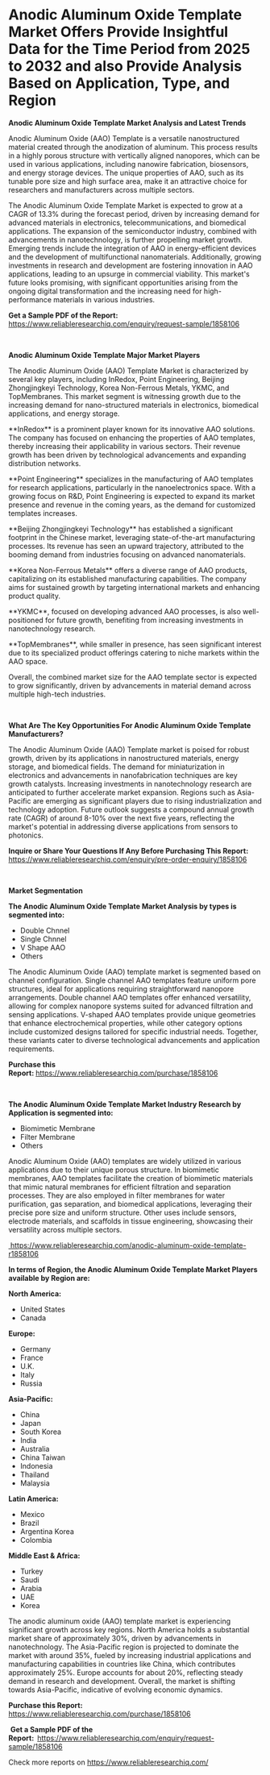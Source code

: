 <p><h1>Anodic Aluminum Oxide Template Market Offers Provide Insightful Data for the Time Period from 2025 to 2032 and also Provide Analysis Based on Application, Type, and Region</h1></p><p><strong>Anodic Aluminum Oxide Template Market Analysis and Latest Trends</strong></p>
<p><p>Anodic Aluminum Oxide (AAO) Template is a versatile nanostructured material created through the anodization of aluminum. This process results in a highly porous structure with vertically aligned nanopores, which can be used in various applications, including nanowire fabrication, biosensors, and energy storage devices. The unique properties of AAO, such as its tunable pore size and high surface area, make it an attractive choice for researchers and manufacturers across multiple sectors.</p><p>The Anodic Aluminum Oxide Template Market is expected to grow at a CAGR of 13.3% during the forecast period, driven by increasing demand for advanced materials in electronics, telecommunications, and biomedical applications. The expansion of the semiconductor industry, combined with advancements in nanotechnology, is further propelling market growth. Emerging trends include the integration of AAO in energy-efficient devices and the development of multifunctional nanomaterials. Additionally, growing investments in research and development are fostering innovation in AAO applications, leading to an upsurge in commercial viability. This market's future looks promising, with significant opportunities arising from the ongoing digital transformation and the increasing need for high-performance materials in various industries.</p></p>
<p><strong>Get a Sample PDF of the Report:&nbsp;</strong> <a href="https://www.reliableresearchiq.com/enquiry/request-sample/1858106?utm_campaign=3066&utm_medium=2&utm_source=Github&utm_content=ia&utm_term=02042025&utm_id=anodic-aluminum-oxide-template">https://www.reliableresearchiq.com/enquiry/request-sample/1858106</a></p>
<p>&nbsp;</p>
<p><strong>Anodic Aluminum Oxide Template Major Market Players</strong></p>
<p><p>The Anodic Aluminum Oxide (AAO) Template Market is characterized by several key players, including InRedox, Point Engineering, Beijing Zhongjingkeyi Technology, Korea Non-Ferrous Metals, YKMC, and TopMembranes. This market segment is witnessing growth due to the increasing demand for nano-structured materials in electronics, biomedical applications, and energy storage.</p><p>**InRedox** is a prominent player known for its innovative AAO solutions. The company has focused on enhancing the properties of AAO templates, thereby increasing their applicability in various sectors. Their revenue growth has been driven by technological advancements and expanding distribution networks.</p><p>**Point Engineering** specializes in the manufacturing of AAO templates for research applications, particularly in the nanoelectronics space. With a growing focus on R&D, Point Engineering is expected to expand its market presence and revenue in the coming years, as the demand for customized templates increases.</p><p>**Beijing Zhongjingkeyi Technology** has established a significant footprint in the Chinese market, leveraging state-of-the-art manufacturing processes. Its revenue has seen an upward trajectory, attributed to the booming demand from industries focusing on advanced nanomaterials.</p><p>**Korea Non-Ferrous Metals** offers a diverse range of AAO products, capitalizing on its established manufacturing capabilities. The company aims for sustained growth by targeting international markets and enhancing product quality.</p><p>**YKMC**, focused on developing advanced AAO processes, is also well-positioned for future growth, benefiting from increasing investments in nanotechnology research.</p><p>**TopMembranes**, while smaller in presence, has seen significant interest due to its specialized product offerings catering to niche markets within the AAO space.</p><p>Overall, the combined market size for the AAO template sector is expected to grow significantly, driven by advancements in material demand across multiple high-tech industries.</p></p>
<p>&nbsp;</p>
<p><strong>What Are The Key Opportunities For Anodic Aluminum Oxide Template Manufacturers?</strong></p>
<p><p>The Anodic Aluminum Oxide (AAO) Template market is poised for robust growth, driven by its applications in nanostructured materials, energy storage, and biomedical fields. The demand for miniaturization in electronics and advancements in nanofabrication techniques are key growth catalysts. Increasing investments in nanotechnology research are anticipated to further accelerate market expansion. Regions such as Asia-Pacific are emerging as significant players due to rising industrialization and technology adoption. Future outlook suggests a compound annual growth rate (CAGR) of around 8-10% over the next five years, reflecting the market's potential in addressing diverse applications from sensors to photonics.</p></p>
<p><strong>Inquire or Share Your Questions If Any Before Purchasing This Report:</strong> <a href="https://www.reliableresearchiq.com/enquiry/pre-order-enquiry/1858106?utm_campaign=3066&utm_medium=2&utm_source=Github&utm_content=ia&utm_term=02042025&utm_id=anodic-aluminum-oxide-template">https://www.reliableresearchiq.com/enquiry/pre-order-enquiry/1858106</a></p>
<p>&nbsp;</p>
<p><strong>Market Segmentation</strong></p>
<p><strong>The Anodic Aluminum Oxide Template Market Analysis by types is segmented into:</strong></p>
<p><ul><li>Double Chnnel</li><li>Single Chnnel</li><li>V Shape AAO</li><li>Others</li></ul></p>
<p><p>The Anodic Aluminum Oxide (AAO) template market is segmented based on channel configuration. Single channel AAO templates feature uniform pore structures, ideal for applications requiring straightforward nanopore arrangements. Double channel AAO templates offer enhanced versatility, allowing for complex nanopore systems suited for advanced filtration and sensing applications. V-shaped AAO templates provide unique geometries that enhance electrochemical properties, while other category options include customized designs tailored for specific industrial needs. Together, these variants cater to diverse technological advancements and application requirements.</p></p>
<p><strong>Purchase this Report:&nbsp;</strong><a href="https://www.reliableresearchiq.com/purchase/1858106?utm_campaign=3066&utm_medium=2&utm_source=Github&utm_content=ia&utm_term=02042025&utm_id=anodic-aluminum-oxide-template">https://www.reliableresearchiq.com/purchase/1858106</a></p>
<p>&nbsp;</p>
<p><strong>The Anodic Aluminum Oxide Template Market Industry Research by Application is segmented into:</strong></p>
<p><ul><li>Biomimetic Membrane</li><li>Filter Membrane</li><li>Others</li></ul></p>
<p><p>Anodic Aluminum Oxide (AAO) templates are widely utilized in various applications due to their unique porous structure. In biomimetic membranes, AAO templates facilitate the creation of biomimetic materials that mimic natural membranes for efficient filtration and separation processes. They are also employed in filter membranes for water purification, gas separation, and biomedical applications, leveraging their precise pore size and uniform structure. Other uses include sensors, electrode materials, and scaffolds in tissue engineering, showcasing their versatility across multiple sectors.</p></p>
<p><a href="https://www.reliableresearchiq.com/anodic-aluminum-oxide-template-r1858106?utm_campaign=3066&utm_medium=2&utm_source=Github&utm_content=ia&utm_term=02042025&utm_id=anodic-aluminum-oxide-template">&nbsp;https://www.reliableresearchiq.com/anodic-aluminum-oxide-template-r1858106</a></p>
<p><strong>In terms of Region, the Anodic Aluminum Oxide Template Market Players available by Region are:</strong></p>
<p>
    <p> <strong> North America: </strong>
        <ul>
            <li>United States</li>
            <li>Canada</li>
        </ul>
        </p> 
    <p> <strong> Europe: </strong>
        <ul>
            <li>Germany</li>
            <li>France</li>
            <li>U.K.</li>
            <li>Italy</li>
            <li>Russia</li>
        </ul>
        </p> 
    <p> <strong> Asia-Pacific: </strong>
        <ul>
            <li>China</li>
            <li>Japan</li>
            <li>South Korea</li>
            <li>India</li>
            <li>Australia</li>
            <li>China Taiwan</li>
            <li>Indonesia</li>
            <li>Thailand</li>
            <li>Malaysia</li>
        </ul>
        </p> 
    <p> <strong> Latin America: </strong>
        <ul>
            <li>Mexico</li>
            <li>Brazil</li>
            <li>Argentina Korea</li>
            <li>Colombia</li>
        </ul>
        </p> 
    <p> <strong> Middle East & Africa: </strong>
        <ul>
            <li>Turkey</li>
            <li>Saudi</li>
            <li>Arabia</li>
            <li>UAE</li>
            <li>Korea</li>
        </ul>
    </p>
    </p>
<p><p>The anodic aluminum oxide (AAO) template market is experiencing significant growth across key regions. North America holds a substantial market share of approximately 30%, driven by advancements in nanotechnology. The Asia-Pacific region is projected to dominate the market with around 35%, fueled by increasing industrial applications and manufacturing capabilities in countries like China, which contributes approximately 25%. Europe accounts for about 20%, reflecting steady demand in research and development. Overall, the market is shifting towards Asia-Pacific, indicative of evolving economic dynamics.</p></p>
<p><strong>Purchase this Report: </strong><a href="https://www.reliableresearchiq.com/purchase/1858106?utm_campaign=3066&utm_medium=2&utm_source=Github&utm_content=ia&utm_term=02042025&utm_id=anodic-aluminum-oxide-template">https://www.reliableresearchiq.com/purchase/1858106</a></p>
<p>&nbsp;<strong>Get a Sample PDF of the Report:&nbsp;&nbsp;</strong><a href="https://www.reliableresearchiq.com/enquiry/request-sample/1858106?utm_campaign=3066&utm_medium=2&utm_source=Github&utm_content=ia&utm_term=02042025&utm_id=anodic-aluminum-oxide-template">https://www.reliableresearchiq.com/enquiry/request-sample/1858106</a></p>
<p><strong></strong></p>
<p>Check more reports on <a href="https://www.reliableresearchiq.com/?utm_campaign=3066&utm_medium=2&utm_source=Github&utm_content=ia&utm_term=02042025&utm_id=anodic-aluminum-oxide-template">https://www.reliableresearchiq.com/</a></p>